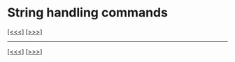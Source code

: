 # String handling commands

[\[\<\<\<\]](ug_13.2.md) [\[\>\>\>\]](ug_14.1.md)

-----

[\[\<\<\<\]](ug_13.2.md) [\[\>\>\>\]](ug_14.1.md)
